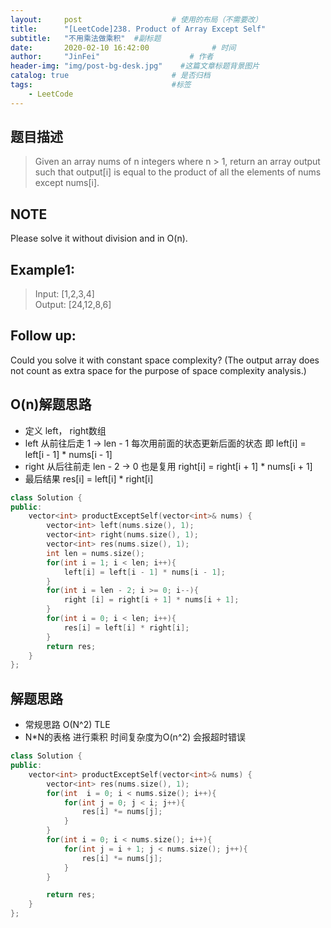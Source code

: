 ```yaml
---
layout:     post                    # 使用的布局（不需要改） 
title:      "[LeetCode]238. Product of Array Except Self"               # 标题  
subtitle:   "不用乘法做乘积"  #副标题 
date:       2020-02-10 16:42:00              # 时间 
author:     "JinFei"                    # 作者 
header-img: "img/post-bg-desk.jpg"    #这篇文章标题背景图片 
catalog: true                       # 是否归档 
tags:                               #标签     
    - LeetCode 
---
```


## 题目描述
> Given an array nums of n integers where n > 1,  return an array output such that output[i] is equal to the product of all the elements of nums except nums[i]. <br>

## NOTE
Please solve it without division and in O(n).

## Example1:
 
> Input:  [1,2,3,4] <br>
Output: [24,12,8,6]  <br>

## Follow up:
Could you solve it with constant space complexity? (The output array does not count as extra space for the purpose of space complexity analysis.)

## O(n)解题思路
- 定义 left， right数组
- left 从前往后走 1 -> len - 1 每次用前面的状态更新后面的状态 即 left[i] = left[i - 1] * nums[i - 1]
- right 从后往前走 len - 2 -> 0 也是复用 right[i] = right[i + 1] * nums[i + 1]
- 最后结果 res[i] = left[i] * right[i]

```C++
class Solution {
public:
    vector<int> productExceptSelf(vector<int>& nums) {
        vector<int> left(nums.size(), 1);
        vector<int> right(nums.size(), 1);
        vector<int> res(nums.size(), 1);
        int len = nums.size();
        for(int i = 1; i < len; i++){
            left[i] = left[i - 1] * nums[i - 1];
        }
        for(int i = len - 2; i >= 0; i--){
            right [i] = right[i + 1] * nums[i + 1];
        }
        for(int i = 0; i < len; i++){
            res[i] = left[i] * right[i];
        }
        return res;
    }
};
```

## 解题思路

- 常规思路 O(N^2) TLE
- N*N的表格 进行乘积 时间复杂度为O(n^2) 会报超时错误

```C++
class Solution {
public:
    vector<int> productExceptSelf(vector<int>& nums) {
        vector<int> res(nums.size(), 1);
        for(int  i = 0; i < nums.size(); i++){
            for(int j = 0; j < i; j++){
                res[i] *= nums[j];
            }
        }
        for(int i = 0; i < nums.size(); i++){
            for(int j = i + 1; j < nums.size(); j++){
                res[i] *= nums[j];
            }
        }

        return res;
    }
};
```

